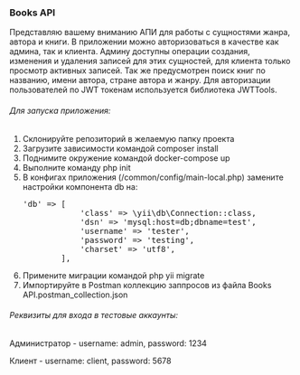 <h3>Books API</h3>

<p>Представляю вашему вниманию АПИ для работы с сущностями жанра, автора и книги. В приложении можно авторизоваться в качестве как админа, так и клиента. Админу доступны операции создания, изменения и удаления записей для этих сущностей, для клиента только просмотр активных записей. Так же предусмотрен поиск книг по названию, имени автора, стране автора и жанру. Для авторизации пользователей по JWT токенам используется библиотека JWTTools.
<p>

<h6>Для запуска приложения:</h6>
<ol>
<li>Склонируйте репозиторий в желаемую папку проекта</li>
<li>Загрузите зависимости командой composer install</li>
<li>Поднимите окружение командой docker-compose up</li>
<li>Выполните команду php init</li>
<li>В конфигах приложения (/common/config/main-local.php) замените настройки компонента db на:
<pre>'db' => [
            'class' => \yii\db\Connection::class,
            'dsn' => 'mysql:host=db;dbname=test',
            'username' => 'tester',
            'password' => 'testing',
            'charset' => 'utf8',
        ],
</pre
</li>
<li>Примените миграции командой php yii migrate</li>
<li>Импортируйте в Postman коллекцию заппросов из файла Books API.postman_collection.json</li>
</ol>

<h6>Реквизиты для входа в тестовые аккаунты:</h6>

<p>Администратор - username: admin, password: 1234</p>
<p>Клиент - username: client, password: 5678</p>

